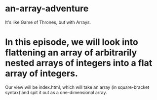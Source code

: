 # an-array-adventure
It's like Game of Thrones, but with Arrays.

# In this episode, we will look into flattening an array of arbitrarily nested arrays of integers into a flat array of integers.

Our view will be index.html, which will take an array (in square-bracket syntax) and spit it out as a one-dimensional array.
